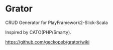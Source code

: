 Grator
======

CRUD Generator for PlayFramework2-Slick-Scala

Inspired by CATO(PHP/Smarty).

https://github.com/geckopeb/grator/wiki
